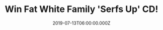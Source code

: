 ---
campaign-uuid: "c-16a93257-d505-4573-8935-934549c97e5b"
type: "Competition"
category: "Music"
date: "2019-07-13T06:00:00.000Z"
end-date: "2019-08-13T23:59:00.000Z"
disable-form: false
is_promoted: false
has_entry_page: true
title: "Win Fat White Family 'Serfs Up' CD!"
competition-description: "<p>Get ready, we have on our hands a copy of Fat White Family's\
  \ third album: Serfs Up! The brand new album marks the most gratifying and unexpected\
  \ creative face in their recent musical history. Having released their second album,\
  \ Songs For Our Mothers in January 2016, core-members Lias and Nathan Saoudi relocated\
  \ to Sheffield and set about writing the album!</p>\n<p>Want it? Click below for\
  \ a chance to win!</p>\n"
hero-header: "Win Fat White Family 'Serfs Up' CD!"
terms-confirmation: "N/A"
banner-img: "https://assets.expresslyapp.com/asset-2d52ac3a-84de-445e-a215-8c88bcafd64e.jpg"
logo-left-href: "aaa.nme.com"
logo-left-image: "https://assets.expresslyapp.com/asset-49b10cb1-cd57-4b9b-a8ef-0eb582ca6c5b.jpg"
logo-left-title: "NMEAAA"
bg-image-hero: "https://assets.expresslyapp.com/asset-03399b53-3f75-4fac-a924-fbc738b7e19d.jpg"
bg-image-first: "https://assets.expresslyapp.com/asset-da25a6b8-4f00-40b9-948a-5c1e8a974e73.jpg"
section1-content: "<p>Serfs Up! is Fat White Family's third album and their first\
  \ for new label Domino. It marks the most gratifying and unexpected creative  face\
  \ in recent musical history. Having released their second album, Songs For Our Mothers\
  \ in January 2016, core-members Lias and Nathan Saoudi relocated to Sheffield and\
  \ set about writing the album.</p>\n<p>Joined by co-conspirator Saul Adamczewski\
  \ and recorded at their own Champzone studios in the Attercliffe area of the city,\
  \ Serfs Up! was finished in late autumn 2018 with the help of long-time collaborator,\
  \ Liam D. May and features a guest appearance from Baxter Dury on Tastes Good With\
  \ The Money</p>\n<p>Enter the form below for a chance to win it now!</p>\n"
entry-title: "Win Fat White Family 'Serfs Up' CD!"
entry-content: "<p>Enter the draw to win Fat White Family 'Serfs Up' CD by completing\
  \ the form below before 23:59 on the 13th of August 2019.</p>\n"
has-winner: true
winner-title: "CONGRATULATIONS to Mike F. who won Fat White CD!"
winner-banner: "https://assets.expresslyapp.com/asset-018ea92c-d2ba-4634-9c62-6179d275b909.jpg"
prize-description: "Fat White Family  'Serfs Up' CD"
special-conditions: "Multiple entries are allowed up to one every day."
country-restrictions:
- "GB"
---